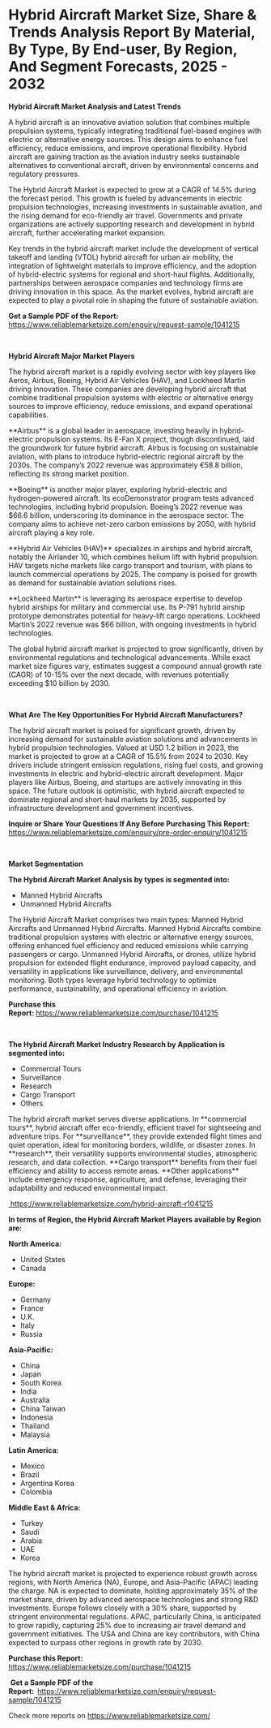 <p><h1>Hybrid Aircraft Market Size, Share & Trends Analysis Report By Material, By Type, By End-user, By Region, And Segment Forecasts, 2025 - 2032</h1></p><p><strong>Hybrid Aircraft Market Analysis and Latest Trends</strong></p>
<p><p>A hybrid aircraft is an innovative aviation solution that combines multiple propulsion systems, typically integrating traditional fuel-based engines with electric or alternative energy sources. This design aims to enhance fuel efficiency, reduce emissions, and improve operational flexibility. Hybrid aircraft are gaining traction as the aviation industry seeks sustainable alternatives to conventional aircraft, driven by environmental concerns and regulatory pressures.</p><p>The Hybrid Aircraft Market is expected to grow at a CAGR of 14.5% during the forecast period. This growth is fueled by advancements in electric propulsion technologies, increasing investments in sustainable aviation, and the rising demand for eco-friendly air travel. Governments and private organizations are actively supporting research and development in hybrid aircraft, further accelerating market expansion.</p><p>Key trends in the hybrid aircraft market include the development of vertical takeoff and landing (VTOL) hybrid aircraft for urban air mobility, the integration of lightweight materials to improve efficiency, and the adoption of hybrid-electric systems for regional and short-haul flights. Additionally, partnerships between aerospace companies and technology firms are driving innovation in this space. As the market evolves, hybrid aircraft are expected to play a pivotal role in shaping the future of sustainable aviation.</p></p>
<p><strong>Get a Sample PDF of the Report:&nbsp;</strong> <a href="https://www.reliablemarketsize.com/enquiry/request-sample/1041215?utm_campaign=1143&utm_medium=2&utm_source=Github&utm_content=ia&utm_term=22012025&utm_id=hybrid-aircraft">https://www.reliablemarketsize.com/enquiry/request-sample/1041215</a></p>
<p>&nbsp;</p>
<p><strong>Hybrid Aircraft Major Market Players</strong></p>
<p><p>The hybrid aircraft market is a rapidly evolving sector with key players like Aeros, Airbus, Boeing, Hybrid Air Vehicles (HAV), and Lockheed Martin driving innovation. These companies are developing hybrid aircraft that combine traditional propulsion systems with electric or alternative energy sources to improve efficiency, reduce emissions, and expand operational capabilities.</p><p>**Airbus** is a global leader in aerospace, investing heavily in hybrid-electric propulsion systems. Its E-Fan X project, though discontinued, laid the groundwork for future hybrid aircraft. Airbus is focusing on sustainable aviation, with plans to introduce hybrid-electric regional aircraft by the 2030s. The company’s 2022 revenue was approximately €58.8 billion, reflecting its strong market position.</p><p>**Boeing** is another major player, exploring hybrid-electric and hydrogen-powered aircraft. Its ecoDemonstrator program tests advanced technologies, including hybrid propulsion. Boeing’s 2022 revenue was $66.6 billion, underscoring its dominance in the aerospace sector. The company aims to achieve net-zero carbon emissions by 2050, with hybrid aircraft playing a key role.</p><p>**Hybrid Air Vehicles (HAV)** specializes in airships and hybrid aircraft, notably the Airlander 10, which combines helium lift with hybrid propulsion. HAV targets niche markets like cargo transport and tourism, with plans to launch commercial operations by 2025. The company is poised for growth as demand for sustainable aviation solutions rises.</p><p>**Lockheed Martin** is leveraging its aerospace expertise to develop hybrid airships for military and commercial use. Its P-791 hybrid airship prototype demonstrates potential for heavy-lift cargo operations. Lockheed Martin’s 2022 revenue was $66 billion, with ongoing investments in hybrid technologies.</p><p>The global hybrid aircraft market is projected to grow significantly, driven by environmental regulations and technological advancements. While exact market size figures vary, estimates suggest a compound annual growth rate (CAGR) of 10-15% over the next decade, with revenues potentially exceeding $10 billion by 2030.</p></p>
<p>&nbsp;</p>
<p><strong>What Are The Key Opportunities For Hybrid Aircraft Manufacturers?</strong></p>
<p><p>The hybrid aircraft market is poised for significant growth, driven by increasing demand for sustainable aviation solutions and advancements in hybrid propulsion technologies. Valued at USD 1.2 billion in 2023, the market is projected to grow at a CAGR of 15.5% from 2024 to 2030. Key drivers include stringent emission regulations, rising fuel costs, and growing investments in electric and hybrid-electric aircraft development. Major players like Airbus, Boeing, and startups are actively innovating in this space. The future outlook is optimistic, with hybrid aircraft expected to dominate regional and short-haul markets by 2035, supported by infrastructure development and government incentives.</p></p>
<p><strong>Inquire or Share Your Questions If Any Before Purchasing This Report:</strong> <a href="https://www.reliablemarketsize.com/enquiry/pre-order-enquiry/1041215?utm_campaign=1143&utm_medium=2&utm_source=Github&utm_content=ia&utm_term=22012025&utm_id=hybrid-aircraft">https://www.reliablemarketsize.com/enquiry/pre-order-enquiry/1041215</a></p>
<p>&nbsp;</p>
<p><strong>Market Segmentation</strong></p>
<p><strong>The Hybrid Aircraft Market Analysis by types is segmented into:</strong></p>
<p><ul><li>Manned Hybrid Aircrafts</li><li>Unmanned Hybrid Aircrafts</li></ul></p>
<p><p>The Hybrid Aircraft Market comprises two main types: Manned Hybrid Aircrafts and Unmanned Hybrid Aircrafts. Manned Hybrid Aircrafts combine traditional propulsion systems with electric or alternative energy sources, offering enhanced fuel efficiency and reduced emissions while carrying passengers or cargo. Unmanned Hybrid Aircrafts, or drones, utilize hybrid propulsion for extended flight endurance, improved payload capacity, and versatility in applications like surveillance, delivery, and environmental monitoring. Both types leverage hybrid technology to optimize performance, sustainability, and operational efficiency in aviation.</p></p>
<p><strong>Purchase this Report:&nbsp;</strong><a href="https://www.reliablemarketsize.com/purchase/1041215?utm_campaign=1143&utm_medium=2&utm_source=Github&utm_content=ia&utm_term=22012025&utm_id=hybrid-aircraft">https://www.reliablemarketsize.com/purchase/1041215</a></p>
<p>&nbsp;</p>
<p><strong>The Hybrid Aircraft Market Industry Research by Application is segmented into:</strong></p>
<p><ul><li>Commercial Tours</li><li>Surveillance</li><li>Research</li><li>Cargo Transport</li><li>Others</li></ul></p>
<p><p>The hybrid aircraft market serves diverse applications. In **commercial tours**, hybrid aircraft offer eco-friendly, efficient travel for sightseeing and adventure trips. For **surveillance**, they provide extended flight times and quiet operation, ideal for monitoring borders, wildlife, or disaster zones. In **research**, their versatility supports environmental studies, atmospheric research, and data collection. **Cargo transport** benefits from their fuel efficiency and ability to access remote areas. **Other applications** include emergency response, agriculture, and defense, leveraging their adaptability and reduced environmental impact.</p></p>
<p><a href="https://www.reliablemarketsize.com/hybrid-aircraft-r1041215?utm_campaign=1143&utm_medium=2&utm_source=Github&utm_content=ia&utm_term=22012025&utm_id=hybrid-aircraft">&nbsp;https://www.reliablemarketsize.com/hybrid-aircraft-r1041215</a></p>
<p><strong>In terms of Region, the Hybrid Aircraft Market Players available by Region are:</strong></p>
<p>
    <p> <strong> North America: </strong>
        <ul>
            <li>United States</li>
            <li>Canada</li>
        </ul>
        </p> 
    <p> <strong> Europe: </strong>
        <ul>
            <li>Germany</li>
            <li>France</li>
            <li>U.K.</li>
            <li>Italy</li>
            <li>Russia</li>
        </ul>
        </p> 
    <p> <strong> Asia-Pacific: </strong>
        <ul>
            <li>China</li>
            <li>Japan</li>
            <li>South Korea</li>
            <li>India</li>
            <li>Australia</li>
            <li>China Taiwan</li>
            <li>Indonesia</li>
            <li>Thailand</li>
            <li>Malaysia</li>
        </ul>
        </p> 
    <p> <strong> Latin America: </strong>
        <ul>
            <li>Mexico</li>
            <li>Brazil</li>
            <li>Argentina Korea</li>
            <li>Colombia</li>
        </ul>
        </p> 
    <p> <strong> Middle East & Africa: </strong>
        <ul>
            <li>Turkey</li>
            <li>Saudi</li>
            <li>Arabia</li>
            <li>UAE</li>
            <li>Korea</li>
        </ul>
    </p>
    </p>
<p><p>The hybrid aircraft market is projected to experience robust growth across regions, with North America (NA), Europe, and Asia-Pacific (APAC) leading the charge. NA is expected to dominate, holding approximately 35% of the market share, driven by advanced aerospace technologies and strong R&D investments. Europe follows closely with a 30% share, supported by stringent environmental regulations. APAC, particularly China, is anticipated to grow rapidly, capturing 25% due to increasing air travel demand and government initiatives. The USA and China are key contributors, with China expected to surpass other regions in growth rate by 2030.</p></p>
<p><strong>Purchase this Report: </strong><a href="https://www.reliablemarketsize.com/purchase/1041215?utm_campaign=1143&utm_medium=2&utm_source=Github&utm_content=ia&utm_term=22012025&utm_id=hybrid-aircraft">https://www.reliablemarketsize.com/purchase/1041215</a></p>
<p>&nbsp;<strong>Get a Sample PDF of the Report:&nbsp;&nbsp;</strong><a href="https://www.reliablemarketsize.com/enquiry/request-sample/1041215?utm_campaign=1143&utm_medium=2&utm_source=Github&utm_content=ia&utm_term=22012025&utm_id=hybrid-aircraft">https://www.reliablemarketsize.com/enquiry/request-sample/1041215</a></p>
<p><strong></strong></p>
<p>Check more reports on <a href="https://www.reliablemarketsize.com/?utm_campaign=1143&utm_medium=2&utm_source=Github&utm_content=ia&utm_term=22012025&utm_id=hybrid-aircraft">https://www.reliablemarketsize.com/</a></p>
